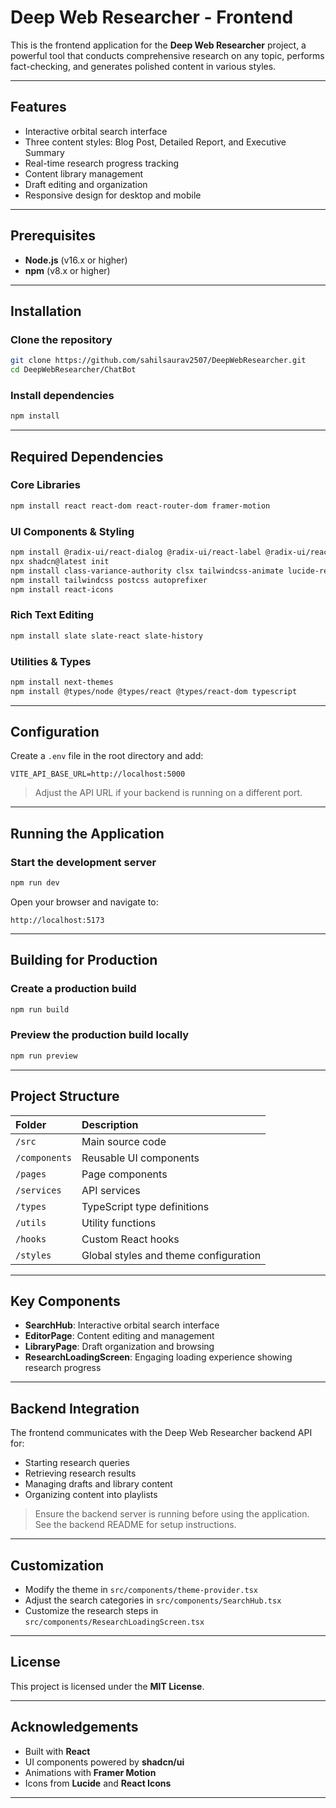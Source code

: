 # Deep Web Researcher - Frontend

This is the frontend application for the **Deep Web Researcher** project, a powerful tool that conducts comprehensive research on any topic, performs fact-checking, and generates polished content in various styles.

---

## Features
- Interactive orbital search interface
- Three content styles: Blog Post, Detailed Report, and Executive Summary
- Real-time research progress tracking
- Content library management
- Draft editing and organization
- Responsive design for desktop and mobile

---

## Prerequisites
- **Node.js** (v16.x or higher)
- **npm** (v8.x or higher)

---

## Installation

### Clone the repository
```bash
git clone https://github.com/sahilsaurav2507/DeepWebResearcher.git
cd DeepWebResearcher/ChatBot
```

### Install dependencies
```bash
npm install
```

---

## Required Dependencies

### Core Libraries
```bash
npm install react react-dom react-router-dom framer-motion
```

### UI Components & Styling
```bash
npm install @radix-ui/react-dialog @radix-ui/react-label @radix-ui/react-select @radix-ui/react-slot @radix-ui/react-toast
npx shadcn@latest init
npm install class-variance-authority clsx tailwindcss-animate lucide-react
npm install tailwindcss postcss autoprefixer
npm install react-icons
```

### Rich Text Editing
```bash
npm install slate slate-react slate-history
```

### Utilities & Types
```bash
npm install next-themes
npm install @types/node @types/react @types/react-dom typescript
```

---

## Configuration

Create a `.env` file in the root directory and add:
```env
VITE_API_BASE_URL=http://localhost:5000
```

> Adjust the API URL if your backend is running on a different port.

---

## Running the Application

### Start the development server
```bash
npm run dev
```

Open your browser and navigate to:
```
http://localhost:5173
```

---

## Building for Production

### Create a production build
```bash
npm run build
```

### Preview the production build locally
```bash
npm run preview
```

---

## Project Structure

| Folder | Description |
|:-------|:------------|
| `/src` | Main source code |
| `/components` | Reusable UI components |
| `/pages` | Page components |
| `/services` | API services |
| `/types` | TypeScript type definitions |
| `/utils` | Utility functions |
| `/hooks` | Custom React hooks |
| `/styles` | Global styles and theme configuration |

---

## Key Components
- **SearchHub**: Interactive orbital search interface
- **EditorPage**: Content editing and management
- **LibraryPage**: Draft organization and browsing
- **ResearchLoadingScreen**: Engaging loading experience showing research progress

---

## Backend Integration

The frontend communicates with the Deep Web Researcher backend API for:
- Starting research queries
- Retrieving research results
- Managing drafts and library content
- Organizing content into playlists

> Ensure the backend server is running before using the application. See the backend README for setup instructions.

---

## Customization
- Modify the theme in `src/components/theme-provider.tsx`
- Adjust the search categories in `src/components/SearchHub.tsx`
- Customize the research steps in `src/components/ResearchLoadingScreen.tsx`

---

## License

This project is licensed under the **MIT License**.

---

## Acknowledgements
- Built with **React**
- UI components powered by **shadcn/ui**
- Animations with **Framer Motion**
- Icons from **Lucide** and **React Icons**

---
